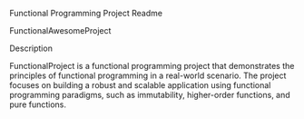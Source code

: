 Functional Programming Project Readme


FunctionalAwesomeProject





Description

FunctionalProject is a functional programming project that demonstrates the principles of functional programming in a real-world scenario. 
The project focuses on building a robust and scalable application using functional programming paradigms, such as immutability, higher-order functions, and pure functions.
